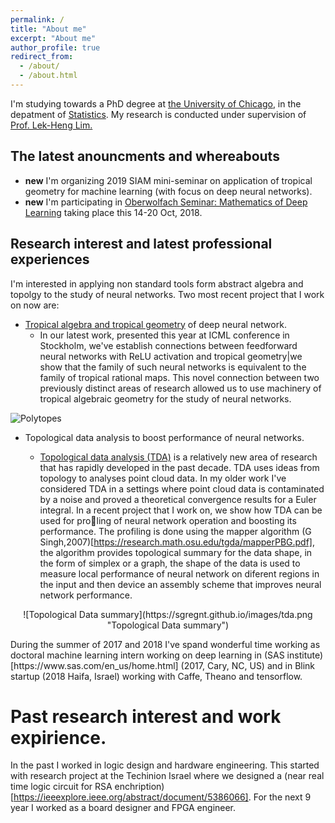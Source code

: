 ```yaml
---
permalink: /
title: "About me"
excerpt: "About me"
author_profile: true
redirect_from: 
  - /about/
  - /about.html
---
```



I'm studying towards a PhD degree at [the University of Chicago](https://www.uchicago.edu/), in the depatment of [Statistics](https://galton.uchicago.edu/). My research is conducted under supervision of [Prof. Lek-Heng Lim.](https://www.stat.uchicago.edu/~lekheng/)

## The latest anouncments and whereabouts
- __new__ I'm organizing 2019 SIAM mini-seminar on application of tropical
geometry for machine learning (with focus on deep neural networks). 
- __new__ I'm participating in [Oberwolfach Seminar: Mathematics of Deep Learning](https://www.mfo.de/occasion/1842b/www_view) taking place this 14-20 Oct, 2018. 


## Research interest and latest professional experiences 

I'm interested in applying non standard tools form abstract algebra and topolgy to the study of neural networks. Two most recent project that I work on now are:

* [Tropical algebra and tropical geometry](https://en.wikipedia.org/wiki/Tropical_geometry) of deep neural network.   
   - In our latest work, presented this year at ICML conference in Stockholm, we've establish connections
between feedforward neural networks with ReLU activation and tropical
geometry|we show that the family of such neural networks is equivalent
to the family of tropical rational maps. This novel connection between two previously distinct areas of research allowed us to use machinery of tropical algebraic geometry for the study of neural networks. 

![Polytopes](https://sgregnt.github.io/images/tropical.png "Polytopes")


* Topological data analysis to boost performance of neural networks.

   - [Topological data analysis (TDA)](https://en.wikipedia.org/wiki/Topological_data_analysis) is a relatively
new area of research that has rapidly developed in the past decade. TDA
uses ideas from topology to analyses point cloud data. In my older work
I've considered TDA in a settings where point cloud data is
contaminated by a noise and proved a theoretical convergence results for
a Euler integral. In a recent project that I work on, we show how TDA can be used for proling
of neural network operation and boosting its performance. The profiling
is done using the mapper algorithm (G Singh,2007)[https://research.math.osu.edu/tgda/mapperPBG.pdf], the algorithm provides topological
summary for the data shape, in the form of simplex or a graph, the shape
of the data is used to measure local performance of neural network on
diferent regions in the input and  then device an assembly scheme that improves
neural network performance.
<p style="text-align: center;">
![Topological Data summary](https://sgregnt.github.io/images/tda.png "Topological Data summary")
</p>
During the summer of 2017 and 2018 I've spand wonderful time working as doctoral machine learning intern working on deep learning in (SAS institute)[https://www.sas.com/en_us/home.html] (2017, Cary, NC, US) and in Blink startup (2018 Haifa, Israel) working with Caffe, Theano and tensorflow.  

# Past research interest and work expirience. 

In the past I worked in logic design and hardware engineering. This started with research project at the Techinion Israel where we designed a (near real time logic circuit for RSA enchription)[https://ieeexplore.ieee.org/abstract/document/5386066]. For the next 9 year I worked as a board designer and FPGA engineer. 



